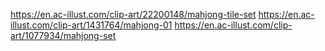 https://en.ac-illust.com/clip-art/22200148/mahjong-tile-set
https://en.ac-illust.com/clip-art/1431764/mahjong-01
https://en.ac-illust.com/clip-art/1077934/mahjong-set